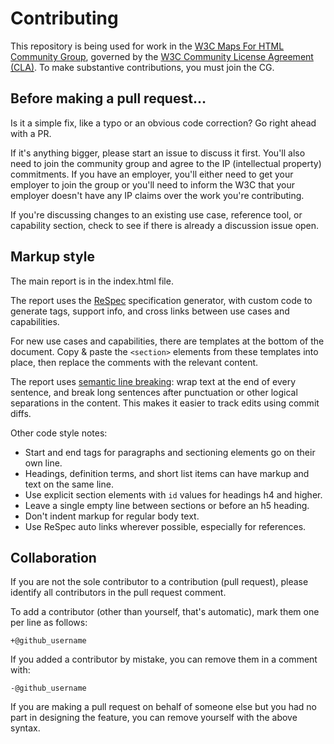# Contributing

This repository is being used for work in the [W3C Maps For HTML Community Group](https://www.w3.org/community/maps4html/), governed by the [W3C Community License Agreement (CLA)](https://www.w3.org/community/about/agreements/cla/). To make substantive contributions, you must join the CG. 

## Before making a pull request…

Is it a simple fix, like a typo or an obvious code correction? Go right ahead with a PR.

If it's anything bigger, please start an issue to discuss it first.
You'll also need to join the community group and agree to the IP (intellectual property) commitments.
If you have an employer, you'll either need to get your employer to join the group or you'll need to inform the W3C that your employer doesn't have any IP claims over the work you're contributing.

If you're discussing changes to an existing use case, reference tool, or capability section, check to see if there is already a discussion issue open.

## Markup style

The main report is in the index.html file.

The report uses the [ReSpec](https://github.com/w3c/respec/wiki) specification generator,
with custom code to generate tags, support info, and cross links between use cases and capabilities.

For new use cases and capabilities, there are templates at the bottom of the document.
Copy & paste the `<section>` elements from these templates into place,
then replace the comments with the relevant content.

The report uses [semantic line breaking](https://sembr.org/):
wrap text at the end of every sentence,
and break long sentences after punctuation or other logical separations in the content.
This makes it easier to track edits using commit diffs.

Other code style notes:

- Start and end tags for paragraphs and sectioning elements go on their own line.
- Headings, definition terms, and short list items can have markup and text on the same line.
- Use explicit section elements with `id` values for headings h4 and higher.
- Leave a single empty line between sections or before an h5 heading.
- Don't indent markup for regular body text.
- Use ReSpec auto links wherever possible, especially for references.

## Collaboration

If you are not the sole contributor to a contribution (pull request), please identify all 
contributors in the pull request comment.

To add a contributor (other than yourself, that's automatic), mark them one per line as follows:

```
+@github_username
```

If you added a contributor by mistake, you can remove them in a comment with:

```
-@github_username
```

If you are making a pull request on behalf of someone else but you had no part in designing the 
feature, you can remove yourself with the above syntax.
